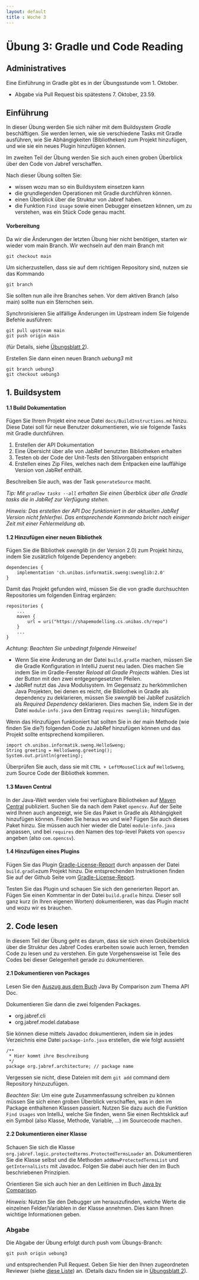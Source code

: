 ```yaml
---
layout: default
title : Woche 3
---
```

# Übung 3: Gradle und Code Reading

## Administratives

Eine Einführung in Gradle gibt es in der Übungsstunde vom 1. Oktober. 
* Abgabe via Pull Request bis spätestens 7. Oktober, 23.59.


## Einführung

In dieser Übung werden Sie sich näher mit dem Buildsystem *Gradle* beschäftigen. Sie werden lernen, wie sie verschiedene Tasks mit Gradle ausführen, 
wie Sie Abhängigkeiten (Bibliotheken) zum Projekt hinzufügen, und wie sie ein neues Plugin hinzufügen können.

Im zweiten Teil der Übung werden Sie sich auch einen groben Überblick über den Code von Jabref verschaffen.

Nach dieser Übung sollten Sie:
* wissen wozu man so ein Buildsystem einsetzen kann
* die grundlegenden Operationen mit Gradle durchführen können.
* einen Überblick über die Struktur von Jabref haben.
* die Funktion ```Find Usage``` sowie einen Debugger einsetzen können, um zu verstehen, was ein Stück Code genau macht.


#### Vorbereitung

Da wir die Änderungen der letzten Übung hier nicht benötigen, starten wir wieder vom main Branch. Wir wechseln auf den main Branch mit
```
git checkout main
```

Um sicherzustellen, dass sie auf dem richtigen Repository sind, nutzen sie das Kommando
```
git branch
```
Sie sollten nun alle ihre Branches sehen. Vor dem aktiven Branch (also main) sollte nun ein Sternchen sein.

Synchronisieren Sie allfällige Änderungen im Upstream indem Sie folgende Befehle ausführen: 
```
git pull upstream main
git push origin main
```
(für Details, siehe [Übungsblatt 2](./first-changes)).

Erstellen Sie dann einen neuen Branch *uebung3* mit
```
git branch uebung3
git checkout uebung3
```

## 1. Buildsystem

#### 1.1 Build Dokumentation

Fügen Sie Ihrem Projekt eine neue Datei ```docs/BuildInstructions.md``` hinzu. Diese Datei soll für neue Benutzer dokumentieren, wie sie folgende Tasks mit Gradle durchführen.
1. Erstellen der API Dokumentation 
2. Eine Übersicht über alle von JabRef benutzten Bibliotheken erhalten
3. Testen ob der Code der Unit-Tests den Stilvorgaben entspricht
4. Erstellen eines Zip Files, welches nach dem Entpacken eine lauffähige Version von JabRef enthält.

Beschreiben Sie auch, was der Task ```generateSource``` macht.

*Tip: Mit ```gradlew tasks --all``` erhalten Sie einen Überblick über alle Gradle tasks die in JabRef zur Verfügung stehen.*

*Hinweis: Das erstellen der API Doc funktioniert in der aktuellen JabRef Version nicht fehlerfrei. Das entsprechende Kommando bricht nach einiger Zeit mit einer Fehlermeldung ab.*

#### 1.2 Hinzufügen einer neuen Bibliothek

Fügen Sie die Bibliothek *swenglib* (in der Version 2.0) zum Projekt hinzu, indem
Sie zusätzlich folgende Dependency angeben:

```
dependencies {
    implementation 'ch.unibas.informatik.sweng:swenglib:2.0'
}
```

Damit das Projekt gefunden wird, müssen Sie die von gradle durchsuchten Repositories um folgenden Eintrag ergänzen:
```
repositories {
    ...
    maven {
        url = uri("https://shapemodelling.cs.unibas.ch/repo")
    }
    ...
}
```
*Achtung: Beachten Sie unbedingt folgende Hinweise!*

* Wenn Sie eine Änderung an der Datei `build.gradle` machen, müssen Sie die Gradle Konfiguration in IntelliJ zuerst neu laden. Dies machen Sie indem Sie im Gradle-Fenster *Reload all Gradle Projects* wählen. Dies ist der Button mit den zwei entgegengesetzten Pfeilen. 
* JabRef nutzt das Java Modulsystem. Im Gegensatz zu herkömmlichen Java Projekten, bei denen es reicht, die Bibliothek in Gradle als dependency zu deklarieren, müssen Sie *swenglib* bei JabRef
zusätzlich als *Required Dependency* deklarieren. Dies machen Sie, indem Sie in der Datei ```module-info.java``` den Eintrag ```requires swenglib;``` hinzufügen.


Wenn das Hinzufügen funktioniert hat sollten Sie in der main Methode (wie finden Sie die?) folgenden Code zu JabRef hinzufügen können und das Projekt sollte entsprechend kompilieren.
```
import ch.unibas.informatik.sweng.HelloSweng;
String greeting = HelloSweng.greeting();
System.out.println(greeting);
```

Überprüfen Sie auch, dass sie mit ```CTRL + LeftMouseClick``` auf ```HelloSweng```, zum
Source Code der Bibliothek kommen.

#### 1.3 Maven Central

In der Java-Welt werden viele frei verfügbare Bibliotheken auf [Maven Central](https://search.maven.org) publiziert. 
Suchen Sie da nach dem Paket `opencsv`. Auf der Seite wird Ihnen auch angezeigt, wie Sie das Paket in Gradle als Abhängigkeit hinzufügen 
können. Finden Sie heraus wo und wie? Fügen Sie auch dieses Paket hinzu. Sie müssen auch hier wieder die Datei `module-info.java` anpassen, und bei `requires` den Namen des top-level Pakets von `opencsv` angeben (also `com.opencsv`). 

#### 1.4 Hinzufügen eines Plugins
Fügen Sie das Plugin [Gradle-License-Report](https://github.com/jk1/Gradle-License-Report) durch anpassen der Datei ```build.gradle```zum Projekt hinzu. Die entsprechenden Instruktionen finden Sie auf
der Github Seite vom [Gradle-License-Report](https://github.com/jk1/Gradle-License-Report).

Testen Sie das Plugin und schauen Sie sich den generierten Report an.
Fügen Sie einen Kommentar in der Datei ```build.gradle``` hinzu. Dieser soll ganz kurz (in Ihren eigenen Worten) dokumentieren, was das Plugin macht und wozu wir es brauchen.

## 2. Code lesen

In diesem Teil der Übung geht es darum, dass sie sich einen Grobüberblick über die Struktur des Jabref Codes erarbeiten sowie auch lernen, fremden Code zu lesen und zu verstehen. Ein gute Vorgehensweise ist Teile des Codes bei dieser Gelegenheit gerade zu dokumentieren.

#### 2.1 Dokumentieren von Packages

Lesen Sie den [Auszug aus dem Buch](https://adam.unibas.ch/goto_adam_file_1885896_download.html) Java By Comparison zum Thema API Doc.


Dokumentieren Sie dann die zwei folgenden Packages.

* org.jabref.cli
* org.jabref.model.database

Sie k&ouml;nnen diese mittels Javadoc dokumentieren, indem sie in jedes Verzeichnis eine Datei
```package-info.java``` erstellen, die wie folgt aussieht
```
/**
 * Hier kommt ihre Beschreibung
 */
package org.jabref.architecture; // package name
```

Vergessen sie nicht, diese Dateien mit dem ```git add``` command dem Repository hinzuzufügen.

*Beachten Sie:*
Um eine gute Zusammenfassung schreiben zu können müssen Sie sich einen groben Überblick verschaffen, was in den im Package enthaltenen Klassen passiert. Nutzen Sie dazu auch die Funktion ```Find Usages``` von IntelliJ, welche
Sie finden, wenn Sie einen Rechtsklick auf ein Symbol (also Klasse, Methode, Variable, ...) im Sourcecode machen.

#### 2.2 Dokumentieren einer Klasse

Schauen Sie sich die Klasse
```org.jabref.logic.protectedterms.ProtectedTermsLoader``` an. Dokumentieren Sie die Klasse selbst und die Methoden `addNewProtectedTermsList` und `getInternalLists` mit Javadoc. Folgen Sie dabei auch hier den im Buch beschriebenen Prinzipien.


Orientieren Sie sich auch hier an den Leitlinien im Buch [Java by Comparison](https://adam.unibas.ch/goto_adam_file_1885896_download.html). 

*Hinweis:* Nutzen Sie den Debugger um herauszufinden, welche Werte die einzelnen Felder/Variablen in der Klasse annehmen. Dies kann Ihnen wichtige Informationen geben. 


### Abgabe
Die Abgabe der Übung erfolgt durch push vom Übungs-Branch:
```
git push origin uebung3
```
und entsprechenden Pull Request. Geben Sie hier den Ihnen zugeordneten Reviewer (siehe [diese Liste](https://adam.unibas.ch/goto_adam_file_1879922_download.html)) an. 
(Details dazu finden sie in [&Uuml;bungsblatt 2](./first-changes)).


